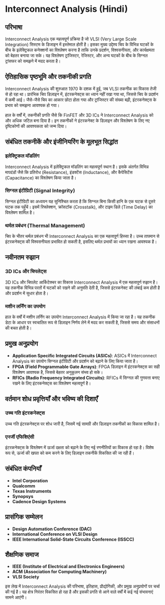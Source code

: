 # Interconnect Analysis (Hindi)

## परिभाषा

Interconnect Analysis एक महत्वपूर्ण प्रक्रिया है जो VLSI (Very Large Scale Integration) सिस्टम के डिजाइन में इस्तेमाल होती है। इसका मुख्य उद्देश्य चिप के विभिन्न घटकों के बीच के इलेक्ट्रिकल कनेक्शनों का विश्लेषण करना है ताकि उनके प्रदर्शन, विश्वसनीयता, और कार्यक्षमता को बेहतर बनाया जा सके। यह विश्लेषण ट्रांजिस्टर, रेजिस्टर, और अन्य घटकों के बीच के सिग्नल ट्रांसफर को समझने में मदद करता है।

## ऐतिहासिक पृष्ठभूमि और तकनीकी प्रगति

Interconnect Analysis की शुरुआत 1970 के दशक में हुई, जब VLSI तकनीक का विकास तेजी से हो रहा था। प्रारंभिक चिप डिज़ाइन में, इंटरकनेक्ट्स का ध्यान नहीं रखा गया था, जिससे चिप के प्रदर्शन में कमी आई। जैसे-जैसे चिप का आकार छोटा होता गया और ट्रांजिस्टर की संख्या बढ़ी, इंटरकनेक्ट्स के प्रभाव को समझना आवश्यक हो गया। 

हाल के वर्षों में, तकनीकी प्रगति जैसे कि FinFET और 3D ICs ने Interconnect Analysis को और अधिक जटिल बना दिया है। इन तकनीकों ने इंटरकनेक्ट के डिज़ाइन और विश्लेषण के लिए नए दृष्टिकोणों की आवश्यकता को जन्म दिया।

## संबंधित तकनीकें और इंजीनियरिंग के मूलभूत सिद्धांत

### इलेक्ट्रिकल मॉडलिंग

Interconnect Analysis में इलेक्ट्रिकल मॉडलिंग का महत्वपूर्ण स्थान है। इसके अंतर्गत विभिन्न मापदंडों जैसे कि प्रतिरोध (Resistance), इंडक्टेंस (Inductance), और कैपेसिटेंस (Capacitance) का विश्लेषण किया जाता है। 

### सिग्नल इंटीग्रिटी (Signal Integrity)

सिग्नल इंटीग्रिटी का अध्ययन यह सुनिश्चित करता है कि सिग्नल बिना किसी हानि के एक घटक से दूसरे घटक तक पहुँचें। इसमें रिफ्लेक्शन, क्रॉसटॉक (Crosstalk), और टाइम डिले (Time Delay) का विश्लेषण शामिल है।

### थर्मल प्रबंधन (Thermal Management)

चिप के भीतर थर्मल प्रबंधन भी Interconnect Analysis का एक महत्वपूर्ण हिस्सा है। उच्च तापमान से इंटरकनेक्ट्स की विश्वसनीयता प्रभावित हो सकती है, इसलिए थर्मल प्रभावों का ध्यान रखना आवश्यक है।

## नवीनतम रुझान

### 3D ICs और चिपलेट्स

3D ICs और चिपलेट आर्किटेक्चर का विकास Interconnect Analysis में एक महत्वपूर्ण रुझान है। यह तकनीक विभिन्न परतों में घटकों को रखने की अनुमति देती है, जिससे इंटरकनेक्ट की लंबाई कम होती है और प्रदर्शन में सुधार होता है।

### मशीन लर्निंग का उपयोग

हाल के वर्षों में मशीन लर्निंग का उपयोग Interconnect Analysis में किया जा रहा है। यह तकनीक डेटा के आधार पर स्वचालित रूप से डिज़ाइन निर्णय लेने में मदद कर सकती है, जिससे समय और संसाधनों की बचत होती है।

## प्रमुख अनुप्रयोग

- **Application Specific Integrated Circuits (ASICs)**: ASICs में Interconnect Analysis का उपयोग सिग्नल इंटीग्रिटी और प्रदर्शन को बढ़ाने के लिए किया जाता है।
- **FPGA (Field Programmable Gate Arrays)**: FPGA डिज़ाइन में इंटरकनेक्ट्स का सही विश्लेषण आवश्यक है, जिससे बेहतर अनुकूलन संभव हो सके।
- **RFICs (Radio Frequency Integrated Circuits)**: RFICs में सिग्नल की गुणवत्ता बनाए रखने के लिए इंटरकनेक्ट्स का विश्लेषण महत्वपूर्ण है।

## वर्तमान शोध प्रवृत्तियाँ और भविष्य की दिशाएँ

### उच्च गति इंटरकनेक्ट्स

उच्च गति इंटरकनेक्ट्स पर शोध जारी है, जिसमें नई सामग्री और डिज़ाइन तकनीकों का विकास शामिल है। 

### एनर्जी एफिशिएंसी

इंटरकनेक्ट्स के विश्लेषण में ऊर्जा दक्षता को बढ़ाने के लिए नई रणनीतियों का विकास हो रहा है। विशेष रूप से, ऊर्जा की खपत को कम करने के लिए डिज़ाइन तकनीकें विकसित की जा रही हैं।

## संबंधित कंपनियाँ

- **Intel Corporation**
- **Qualcomm**
- **Texas Instruments**
- **Synopsys**
- **Cadence Design Systems**

## प्रासंगिक सम्मेलन

- **Design Automation Conference (DAC)**
- **International Conference on VLSI Design**
- **IEEE International Solid-State Circuits Conference (ISSCC)**

## शैक्षणिक समाज

- **IEEE (Institute of Electrical and Electronics Engineers)**
- **ACM (Association for Computing Machinery)**
- **VLSI Society**

इस लेख में Interconnect Analysis की परिभाषा, इतिहास, प्रौद्योगिकी, और प्रमुख अनुप्रयोगों पर चर्चा की गई है। यह क्षेत्र निरंतर विकसित हो रहा है और इसकी प्रगति से आने वाले वर्षों में कई नई संभावनाएं सामने आएंगी।